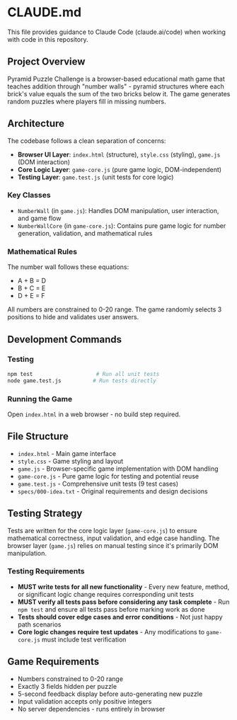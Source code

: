 # CLAUDE.md

This file provides guidance to Claude Code (claude.ai/code) when working with code in this repository.

## Project Overview

Pyramid Puzzle Challenge is a browser-based educational math game that teaches addition through "number walls" - pyramid structures where each brick's value equals the sum of the two bricks below it. The game generates random puzzles where players fill in missing numbers.

## Architecture

The codebase follows a clean separation of concerns:

- **Browser UI Layer**: `index.html` (structure), `style.css` (styling), `game.js` (DOM interaction)
- **Core Logic Layer**: `game-core.js` (pure game logic, DOM-independent)
- **Testing Layer**: `game.test.js` (unit tests for core logic)

### Key Classes

- `NumberWall` (in `game.js`): Handles DOM manipulation, user interaction, and game flow
- `NumberWallCore` (in `game-core.js`): Contains pure game logic for number generation, validation, and mathematical rules

### Mathematical Rules

The number wall follows these equations:
- A + B = D
- B + C = E
- D + E = F

All numbers are constrained to 0-20 range. The game randomly selects 3 positions to hide and validates user answers.

## Development Commands

### Testing
```bash
npm test                    # Run all unit tests
node game.test.js          # Run tests directly
```

### Running the Game
Open `index.html` in a web browser - no build step required.

## File Structure

- `index.html` - Main game interface
- `style.css` - Game styling and layout
- `game.js` - Browser-specific game implementation with DOM handling
- `game-core.js` - Pure game logic for testing and potential reuse
- `game.test.js` - Comprehensive unit tests (9 test cases)
- `specs/000-idea.txt` - Original requirements and design decisions

## Testing Strategy

Tests are written for the core logic layer (`game-core.js`) to ensure mathematical correctness, input validation, and edge case handling. The browser layer (`game.js`) relies on manual testing since it's primarily DOM manipulation.

### Testing Requirements

- **MUST write tests for all new functionality** - Every new feature, method, or significant logic change requires corresponding unit tests
- **MUST verify all tests pass before considering any task complete** - Run `npm test` and ensure all tests pass before marking work as done
- **Tests should cover edge cases and error conditions** - Not just happy path scenarios
- **Core logic changes require test updates** - Any modifications to `game-core.js` must include test verification

## Game Requirements

- Numbers constrained to 0-20 range
- Exactly 3 fields hidden per puzzle
- 5-second feedback display before auto-generating new puzzle
- Input validation accepts only positive integers
- No server dependencies - runs entirely in browser